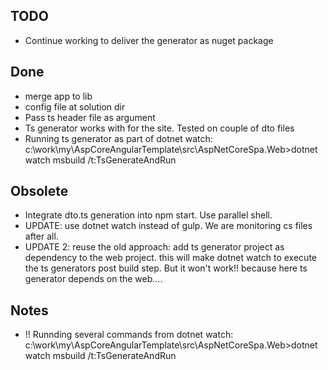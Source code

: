 

## TODO

- Continue working to deliver the generator as nuget package

## Done 

- merge app to lib
- config file at solution dir 
- Pass ts header file as argument
- Ts generator works with for the site. Tested on couple of dto files
- Running ts generator as part of dotnet watch: c:\work\my\AspCoreAngularTemplate\src\AspNetCoreSpa.Web>dotnet watch msbuild /t:TsGenerateAndRun

## Obsolete

- Integrate dto.ts generation into npm start. Use parallel shell.
- UPDATE: use dotnet watch instead of gulp. We are monitoring cs files after all.
- UPDATE 2: reuse the old approach: add ts generator project as dependency to the web project. this will make dotnet watch to execute the ts generators post build step. But it won't work!! because here ts generator depends on the web....

## Notes
- !! Runnding several commands from dotnet watch: c:\work\my\AspCoreAngularTemplate\src\AspNetCoreSpa.Web>dotnet watch msbuild /t:TsGenerateAndRun